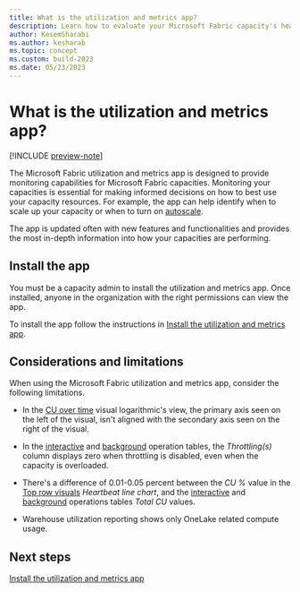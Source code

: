 ```yaml
---
title: What is the utilization and metrics app?
description: Learn how to evaluate your Microsoft Fabric capacity's health, by reading the metrics app.
author: KesemSharabi
ms.author: kesharab
ms.topic: concept
ms.custom: build-2023
ms.date: 05/23/2023
---
```


# What is the utilization and metrics app?

[!INCLUDE [preview-note](../includes/preview-note.md)]

The Microsoft Fabric utilization and metrics app is designed to provide monitoring capabilities for Microsoft Fabric capacities. Monitoring your capacities is essential for making informed decisions on how to best use your capacity resources. For example, the app can help identify when to scale up your capacity or when to turn on [autoscale](/power-bi/enterprise/service-premium-auto-scale).

The app is updated often with new features and functionalities and provides the most in-depth information into how your capacities are performing.

## Install the app

You must be a capacity admin to install the utilization and metrics app. Once installed, anyone in the organization with the right permissions can view the app.

To install the app follow the instructions in [Install the utilization and metrics app](metrics-app-install.md).

## Considerations and limitations

When using the Microsoft Fabric utilization and metrics app, consider the following limitations.

* In the [CU over time](metrics-app-overview-page.md#cu-over-time) visual logarithmic's view, the primary axis seen on the left of the visual, isn't aligned with the secondary axis seen on the right of the visual.

* In the [interactive](metrics-app-timepoint-page.md#interactive-operations) and [background](metrics-app-timepoint-page.md#background-operations) operation tables, the *Throttling(s)* column displays zero when throttling is disabled, even when the capacity is overloaded.

* There's a difference of 0.01-0.05 percent between the *CU %* value in the [Top row visuals](metrics-app-timepoint-page.md#top-row-visuals) *Heartbeat line chart*, and the [interactive](metrics-app-timepoint-page.md#interactive-operations) and [background](metrics-app-timepoint-page.md#background-operations) operations tables *Total CU* values.

* Warehouse utilization reporting shows only OneLake related compute usage.

## Next steps

[Install the utilization and metrics app](metrics-app-install.md)
